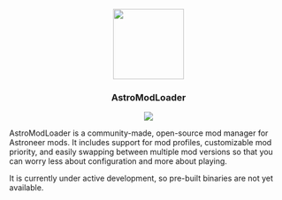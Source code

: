 <p align="center">
  <img src="https://i.imgur.com/zrjykFN.png" width="128px">
  <h3 align="center">AstroModLoader</h3>
</p>
<p align="center"><img src="https://i.imgur.com/ZWFjNt3.png"></p>

AstroModLoader is a community-made, open-source mod manager for Astroneer mods. It includes support for mod profiles, customizable mod priority, and easily swapping between multiple mod versions so that you can worry less about configuration and more about playing.

It is currently under active development, so pre-built binaries are not yet available.